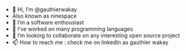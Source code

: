 - 👋 Hi, I’m @gauthierwakay
- Also known as ninespace
- 👀 I’m a software enthousiast
- 🌱 I’ve worked on many programming languages
- 💞️ I’m looking to collaborate on any interesting open source project
- 📫 How to reach me : check me on linkedIn as gauthier wakay

<!---
gauthierwakay/gauthierwakay is a ✨ special ✨ repository because its `README.md` (this file) appears on your GitHub profile.
You can click the Preview link to take a look at your changes.
--->
